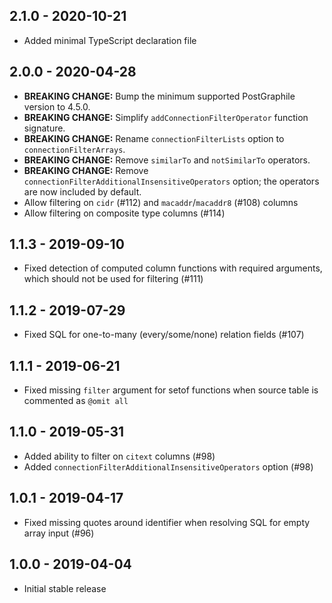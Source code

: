 ## 2.1.0 - 2020-10-21

- Added minimal TypeScript declaration file

## 2.0.0 - 2020-04-28

- **BREAKING CHANGE:** Bump the minimum supported PostGraphile version to 4.5.0.
- **BREAKING CHANGE:** Simplify `addConnectionFilterOperator` function signature.
- **BREAKING CHANGE:** Rename `connectionFilterLists` option to `connectionFilterArrays`.
- **BREAKING CHANGE:** Remove `similarTo` and `notSimilarTo` operators.
- **BREAKING CHANGE:** Remove `connectionFilterAdditionalInsensitiveOperators` option; the operators are now included by default.
- Allow filtering on `cidr` (#112) and `macaddr`/`macaddr8` (#108) columns
- Allow filtering on composite type columns (#114)

## 1.1.3 - 2019-09-10

- Fixed detection of computed column functions with required arguments, which should not be used for filtering (#111)

## 1.1.2 - 2019-07-29

- Fixed SQL for one-to-many (every/some/none) relation fields (#107)

## 1.1.1 - 2019-06-21

- Fixed missing `filter` argument for setof functions when source table is commented as `@omit all`

## 1.1.0 - 2019-05-31

- Added ability to filter on `citext` columns (#98)
- Added `connectionFilterAdditionalInsensitiveOperators` option (#98)

## 1.0.1 - 2019-04-17

- Fixed missing quotes around identifier when resolving SQL for empty array input (#96)

## 1.0.0 - 2019-04-04

- Initial stable release

